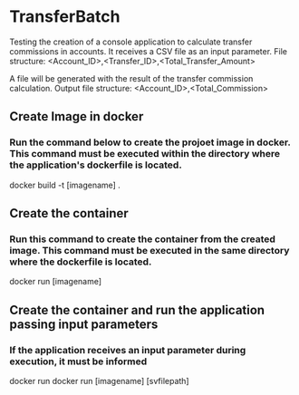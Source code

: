 # TransferBatch
Testing the creation of a console application to calculate transfer commissions in accounts.
It receives a CSV file as an input parameter.
File structure:
<Account_ID>,<Transfer_ID>,<Total_Transfer_Amount>

A file will be generated with the result of the transfer commission calculation.
Output file structure:
<Account_ID>,<Total_Commission>


## Create Image in docker
### Run the command below to create the projoet image in docker. This command must be executed within the directory where the application's dockerfile is located.

docker build -t [imagename] .

## Create the container
### Run this command to create the container from the created image. This command must be executed in the same directory where the dockerfile is located.

docker run [imagename]

## Create the container and run the application passing input parameters
### If the application receives an input parameter during execution, it must be informed

docker run docker run [imagename] [svfilepath]


